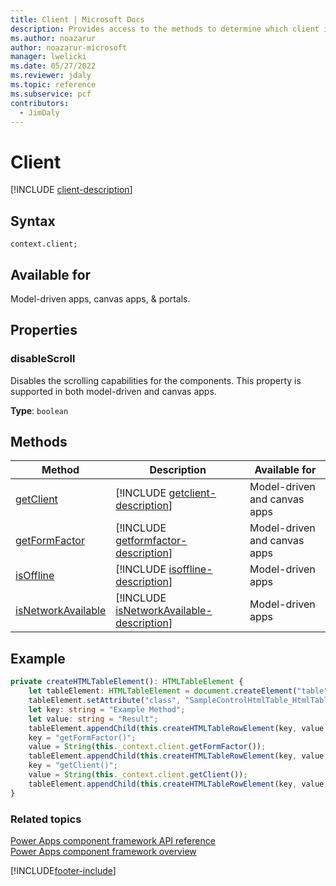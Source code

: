 ```yaml
---
title: Client | Microsoft Docs
description: Provides access to the methods to determine which client is being used, whether the client is connected to server, and what kind of device is being used.
ms.author: noazarur
author: noazarur-microsoft
manager: lwelicki
ms.date: 05/27/2022
ms.reviewer: jdaly
ms.topic: reference
ms.subservice: pcf
contributors:
  - JimDaly
---
```


# Client

[!INCLUDE [client-description](includes/client-description.md)]

## Syntax

`context.client;`

## Available for

Model-driven apps, canvas apps, & portals.

## Properties

### disableScroll

Disables the scrolling capabilities for the components. This property is supported in both model-driven and canvas apps.

**Type**: `boolean`

## Methods

| Method                                             | Description                                                                                    | Available for                |
| -------------------------------------------------- | ---------------------------------------------------------------------------------------------- | ---------------------------- |
| [getClient](client/getclient.md)                   | [!INCLUDE [getclient-description](client/includes/getclient-description.md)]                   | Model-driven and canvas apps |
| [getFormFactor](client/getformfactor.md)           | [!INCLUDE [getformfactor-description](client/includes/getformfactor-description.md)]           | Model-driven and canvas apps |
| [isOffline](client/isoffline.md)                   | [!INCLUDE [isoffline-description](client/includes/isoffline-description.md)]                   | Model-driven apps            |
| [isNetworkAvailable](client/isNetworkAvailable.md) | [!INCLUDE [isNetworkAvailable-description](client/includes/isNetworkAvailable-description.md)] | Model-driven apps            |

## Example

```TypeScript
private createHTMLTableElement(): HTMLTableElement {
    let tableElement: HTMLTableElement = document.createElement("table");
    tableElement.setAttribute("class", "SampleControlHtmlTable_HtmlTable");
    let key: string = "Example Method";
    let value: string = "Result";
    tableElement.appendChild(this.createHTMLTableRowElement(key, value, true));
    key = "getFormFactor()";
    value = String(this._context.client.getFormFactor());
    tableElement.appendChild(this.createHTMLTableRowElement(key, value, false));
    key = "getClient()";
    value = String(this._context.client.getClient());
    tableElement.appendChild(this.createHTMLTableRowElement(key, value, false));
}
```

### Related topics

[Power Apps component framework API reference](../reference/index.md)<br/>
[Power Apps component framework overview](../overview.md)

[!INCLUDE[footer-include](../../../includes/footer-banner.md)]
